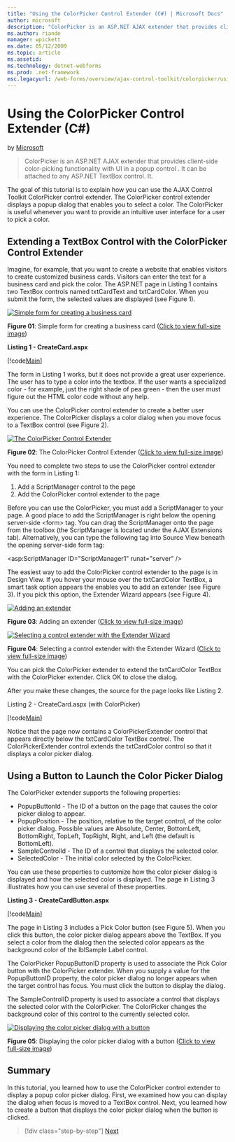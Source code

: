 ```yaml
---
title: "Using the ColorPicker Control Extender (C#) | Microsoft Docs"
author: microsoft
description: "ColorPicker is an ASP.NET AJAX extender that provides client-side color-picking functionality with UI in a popup control . It can be attached to any ASP.NET..."
ms.author: riande
manager: wpickett
ms.date: 05/12/2009
ms.topic: article
ms.assetid: 
ms.technology: dotnet-webforms
ms.prod: .net-framework
msc.legacyurl: /web-forms/overview/ajax-control-toolkit/colorpicker/using-the-colorpicker-control-extender-cs
---
```

Using the ColorPicker Control Extender (C#)
====================
by [Microsoft](https://github.com/microsoft)

> ColorPicker is an ASP.NET AJAX extender that provides client-side color-picking functionality with UI in a popup control . It can be attached to any ASP.NET TextBox control. It.


The goal of this tutorial is to explain how you can use the AJAX Control Toolkit ColorPicker control extender. The ColorPicker control extender displays a popup dialog that enables you to select a color. The ColorPicker is useful whenever you want to provide an intuitive user interface for a user to pick a color.

## Extending a TextBox Control with the ColorPicker Control Extender

Imagine, for example, that you want to create a website that enables visitors to create customized business cards. Visitors can enter the text for a business card and pick the color. The ASP.NET page in Listing 1 contains two TextBox controls named txtCardText and txtCardColor. When you submit the form, the selected values are displayed (see Figure 1).


[![Simple form for creating a business card](using-the-colorpicker-control-extender-cs/_static/image1.jpg)](using-the-colorpicker-control-extender-cs/_static/image1.png)

**Figure 01**: Simple form for creating a business card ([Click to view full-size image](using-the-colorpicker-control-extender-cs/_static/image2.png))


**Listing 1 - CreateCard.aspx**

[!code[Main](using-the-colorpicker-control-extender-cs/samples/sample1.xml)]

The form in Listing 1 works, but it does not provide a great user experience. The user has to type a color into the textbox. If the user wants a specialized color - for example, just the right shade of pea green - then the user must figure out the HTML color code without any help.

You can use the ColorPicker control extender to create a better user experience. The ColorPicker displays a color dialog when you move focus to a TextBox control (see Figure 2).


[![The ColorPicker Control Extender](using-the-colorpicker-control-extender-cs/_static/image2.jpg)](using-the-colorpicker-control-extender-cs/_static/image3.png)

**Figure 02**: The ColorPicker Control Extender ([Click to view full-size image](using-the-colorpicker-control-extender-cs/_static/image4.png))


You need to complete two steps to use the ColorPicker control extender with the form in Listing 1:

1. Add a ScriptManager control to the page
2. Add the ColorPicker control extender to the page

Before you can use the ColorPicker, you must add a ScriptManager to your page. A good place to add the ScriptManager is right below the opening server-side &lt;form&gt; tag. You can drag the ScriptManager onto the page from the toolbox (the ScriptManager is located under the AJAX Extensions tab). Alternatively, you can type the following tag into Source View beneath the opening server-side form tag:

&lt;asp:ScriptManager ID="ScriptManager1" runat="server" /&gt;

The easiest way to add the ColorPicker control extender to the page is in Design View. If you hover your mouse over the txtCardColor TextBox, a smart task option appears the enables you to add an extender (see Figure 3). If you pick this option, the Extender Wizard appears (see Figure 4).


[![Adding an extender](using-the-colorpicker-control-extender-cs/_static/image3.jpg)](using-the-colorpicker-control-extender-cs/_static/image5.png)

**Figure 03**: Adding an extender ([Click to view full-size image](using-the-colorpicker-control-extender-cs/_static/image6.png))


[![Selecting a control extender with the Extender Wizard](using-the-colorpicker-control-extender-cs/_static/image4.jpg)](using-the-colorpicker-control-extender-cs/_static/image7.png)

**Figure 04**: Selecting a control extender with the Extender Wizard ([Click to view full-size image](using-the-colorpicker-control-extender-cs/_static/image8.png))


You can pick the ColorPicker extender to extend the txtCardColor TextBox with the ColorPicker extender. Click OK to close the dialog.

After you make these changes, the source for the page looks like Listing 2.

Listing 2 - CreateCard.aspx (with ColorPicker)

[!code[Main](using-the-colorpicker-control-extender-cs/samples/sample2.xml)]

Notice that the page now contains a ColorPickerExtender control that appears directly below the txtCardColor TextBox control. The ColorPickerExtender control extends the txtCardColor control so that it displays a color picker dialog.

## Using a Button to Launch the Color Picker Dialog

The ColorPicker extender supports the following properties:

- PopupButtonId - The ID of a button on the page that causes the color picker dialog to appear.
- PopupPosition - The position, relative to the target control, of the color picker dialog. Possible values are Absolute, Center, BottomLeft, BottomRight, TopLeft, TopRight, Right, and Left (the default is BottomLeft).
- SampleControlId - The ID of a control that displays the selected color.
- SelectedColor - The initial color selected by the ColorPicker.

You can use these properties to customize how the color picker dialog is displayed and how the selected color is displayed. The page in Listing 3 illustrates how you can use several of these properties.

**Listing 3 - CreateCardButton.aspx**

[!code[Main](using-the-colorpicker-control-extender-cs/samples/sample3.xml)]

The page in Listing 3 includes a Pick Color button (see Figure 5). When you click this button, the color picker dialog appears above the TextBox. If you select a color from the dialog then the selected color appears as the background color of the lblSample Label control.

The ColorPicker PopupButtonID property is used to associate the Pick Color button with the ColorPicker extender. When you supply a value for the PopupButtonID property, the color picker dialog no longer appears when the target control has focus. You must click the button to display the dialog.

The SampleControlID property is used to associate a control that displays the selected color with the ColorPicker. The ColorPicker changes the background color of this control to the currently selected color.


[![Displaying the color picker dialog with a button](using-the-colorpicker-control-extender-cs/_static/image5.jpg)](using-the-colorpicker-control-extender-cs/_static/image9.png)

**Figure 05**: Displaying the color picker dialog with a button ([Click to view full-size image](using-the-colorpicker-control-extender-cs/_static/image10.png))


## Summary

In this tutorial, you learned how to use the ColorPicker control extender to display a popup color picker dialog. First, we examined how you can display the dialog when focus is moved to a TextBox control. Next, you learned how to create a button that displays the color picker dialog when the button is clicked.

>[!div class="step-by-step"] [Next](using-the-colorpicker-control-extender-vb.md)